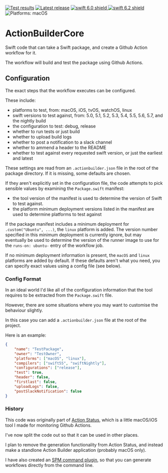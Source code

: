 <!-- Header Generated by ActionBuilderTool 2.0.1 (69) -->
<!-- See https://github.com/elegantchaos/ActionBuilderPlugin for more details. -->

[![Test results][tests shield]][actions] [![Latest release][release shield]][releases] [![swift 6.0 shield] ![swift 6.2 shield]][swift] ![Platforms: macOS][platforms shield]

[release shield]: https://img.shields.io/github/v/release/elegantchaos/ActionBuilderCore
[platforms shield]: https://img.shields.io/badge/platforms-macOS-lightgrey.svg?style=flat "macOS"
[tests shield]: https://github.com/elegantchaos/ActionBuilderCore/workflows/Tests/badge.svg
[swift 6.0 shield]: https://img.shields.io/badge/swift-6.0-F05138.svg "Swift 6.0"
[swift 6.2 shield]: https://img.shields.io/badge/swift-6.2-F05138.svg "Swift 6.2"

[swift]: https://swift.org
[releases]: https://github.com/elegantchaos/ActionBuilderCore/releases
[actions]: https://github.com/elegantchaos/ActionBuilderCore/actions

<!-- End of ActionBuilderTool Header -->

# ActionBuilderCore

Swift code that can take a Swift package, and create a Github Action workflow for it.

The workflow will build and test the package using Github Actions.

## Configuration

The exact steps that the workflow executes can be configured.

These include: 

- platforms to test, from: macOS, iOS, tvOS, watchOS, linux
- swift versions to test against, from: 5.0, 5.1, 5.2, 5.3, 5.4, 5.5, 5.6, 5.7, and the nightly build
- the configuration to test: debug, release
- whether to run tests or just build
- whether to upload build logs
- whether to post a notification to a slack channel
- whether to ammend a header to the README
- whether to test against every requested swift version, or just the earliest and latest 

These settings are read from an `.actionbuilder.json` file in the root of the package directory. If it is missing, some defaults are chosen.

If they aren't explicitly set in the configuration file, the code attempts to pick sensible values by examining the `Package.swift` manifest:

- the tool version of the manifest is used to determine the version of Swift to test against. 
- the platform minimum deployment versions listed in the manifest are used to determine platforms to test against 

If the package manifest includes a minimum deployment for `.custom("Ubuntu", ...)`, the `linux` platform is added. The version number specified in this minimum deployment is currently ignore, but may eventually be used to determine the version of the runner
image to use for the `runs-on: ubuntu-` entry of the workflow job.

If no minimum deployment information is present, the `macOS` and `linux` platforms are added by default. If these defaults aren't what you need, you can specify exact values using a config file (see below).   

### Config Format

In an ideal world I'd like all of the configuration information that the tool requires to be extracted from the `Package.swift` file.

However, there are some situations where you may want to customise the behaviour slightly.

In this case you can add a `.actionbuilder.json` file at the root of the project.

Here is an example:

```json
{
    "name": "TestPackage",
    "owner": "TestOwner",
    "platforms": ["macOS", "linux"],
    "compilers": ["swift55", "swiftNightly"],
    "configurations": ["release"],
    "test": true,
    "header": false,
    "firstlast": false,
    "uploadLogs": false,
    "postSlackNotification": false
}
```


### History

This code was originally part of [Action Status](https://apps.apple.com/gb/app/action-status/id1498761533), which is a little macOS/iOS tool I made for monitoring Github Actions.

I've now split the code out so that it can be used in other places.

I plan to remove the generation functionality from Action Status, and instead make a standlone Action Builder application (probably macOS only).

I have also created an [SPM command plugin](https://github.com/elegantchaos/ActionBuilderPlugin), so that you can generate workflows directly from the command line.

